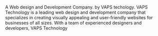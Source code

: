 A Web design and Development Company.
by VAPS techology.
VAPS Technology is a leading web design and development company that specializes in creating visually appealing and user-friendly
websites for businesses of all sizes. With a team of experienced designers and developers, VAPS Technology